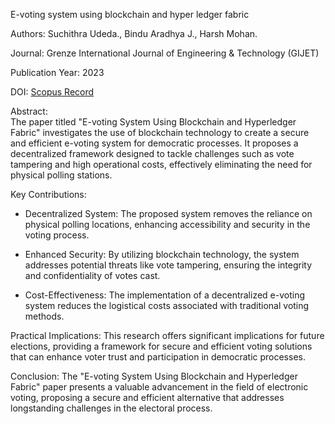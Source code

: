 E-voting system using blockchain and hyper ledger fabric

Authors: Suchithra Udeda., Bindu Aradhya J., Harsh Mohan.

Journal: Grenze International Journal of Engineering & Technology (GIJET)

Publication Year: 2023

DOI: [Scopus Record](https://www.scopus.com/record/display.uri?eid=2-s2.0-85174268457&origin=AuthorNamesList&txGid=0989512f01dc892e7d0b68dbb6904fc2&isValidNewDocSearchRedirection=false)

Abstract:  
The paper titled "E-voting System Using Blockchain and Hyperledger Fabric" investigates the use of blockchain technology to create a secure and efficient e-voting system for democratic processes. It proposes a decentralized framework designed to tackle challenges such as vote tampering and high operational costs, effectively eliminating the need for physical polling stations.

Key Contributions:

- Decentralized System: The proposed system removes the reliance on physical polling locations, enhancing accessibility and security in the voting process.

- Enhanced Security: By utilizing blockchain technology, the system addresses potential threats like vote tampering, ensuring the integrity and confidentiality of votes cast.

- Cost-Effectiveness: The implementation of a decentralized e-voting system reduces the logistical costs associated with traditional voting methods.

Practical Implications:
This research offers significant implications for future elections, providing a framework for secure and efficient voting solutions that can enhance voter trust and participation in democratic processes.

Conclusion:
The "E-voting System Using Blockchain and Hyperledger Fabric" paper presents a valuable advancement in the field of electronic voting, proposing a secure and efficient alternative that addresses longstanding challenges in the electoral process.
